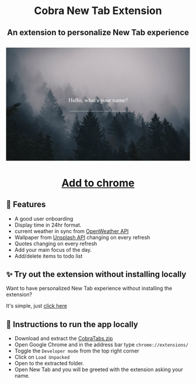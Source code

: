 <div align="center">
  
# Cobra New Tab Extension

## An extension to personalize New Tab experience

</div>

## ![](./showcase.gif)

<div align="center">

# [Add to chrome](https://chrome.google.com/webstore/detail/cobra-tabs/jghgbgogbpnhgobhdlkdbkocahgllpll/)

</div>

## 🚀 Features

- A good user onboarding
- Display time in 24hr format.
- current weather in sync from [OpenWeather API](https://openweathermap.org/)
- Wallpaper from [Unsplash API](https://api.unsplash.com/) changing on every refresh
- Quotes changing on every refresh
- Add your main focus of the day.
- Add/delete items to todo list

## ✨ Try out the extension without installing locally

Want to have personalized New Tab experience without installing the extension?

It's simple, just [click here](https://cobra-tabs.netlify.app/)

## 🔌 Instructions to run the app locally

- Download and extract the [CobraTabs.zip](https://drive.google.com/drive/folders/1CK17bRej33XGwQ6MeUaNqCvSXI6x2VQB)
- Open Google Chrome and in the address bar type `chrome://extensions/`
- Toggle the `Developer mode` from the top right corner
- Click on `Load Unpacked`
- Open to the extracted folder.
- Open New Tab and you will be greeted with the extension asking your name.
